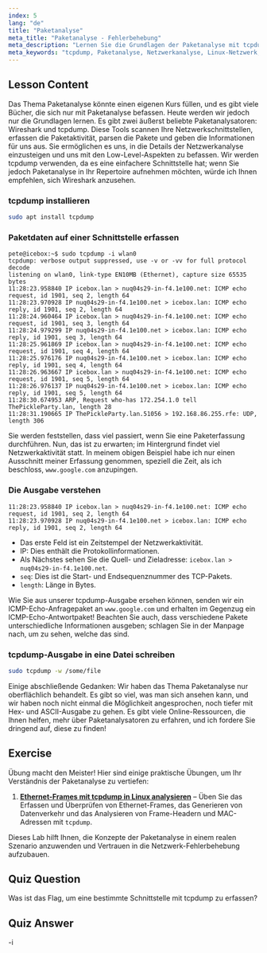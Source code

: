 ```yaml
---
index: 5
lang: "de"
title: "Paketanalyse"
meta_title: "Paketanalyse - Fehlerbehebung"
meta_description: "Lernen Sie die Grundlagen der Paketanalyse mit tcpdump. Verstehen Sie Netzwerkverkehr, erfassen Sie Daten und interpretieren Sie die Ausgabe mit diesem anfängerfreundlichen Linux-Leitfaden."
meta_keywords: "tcpdump, Paketanalyse, Netzwerkanalyse, Linux-Netzwerk, Anfänger-Tutorial, Wireshark, Linux-Befehle, Netzwerkverkehr"
---
```


## Lesson Content

Das Thema Paketanalyse könnte einen eigenen Kurs füllen, und es gibt viele Bücher, die sich nur mit Paketanalyse befassen. Heute werden wir jedoch nur die Grundlagen lernen. Es gibt zwei äußerst beliebte Paketanalysatoren: Wireshark und tcpdump. Diese Tools scannen Ihre Netzwerkschnittstellen, erfassen die Paketaktivität, parsen die Pakete und geben die Informationen für uns aus. Sie ermöglichen es uns, in die Details der Netzwerkanalyse einzusteigen und uns mit den Low-Level-Aspekten zu befassen. Wir werden tcpdump verwenden, da es eine einfachere Schnittstelle hat; wenn Sie jedoch Paketanalyse in Ihr Repertoire aufnehmen möchten, würde ich Ihnen empfehlen, sich Wireshark anzusehen.

### tcpdump installieren

```bash
sudo apt install tcpdump
```

### Paketdaten auf einer Schnittstelle erfassen

```plaintext
pete@icebox:~$ sudo tcpdump -i wlan0
tcpdump: verbose output suppressed, use -v or -vv for full protocol decode
listening on wlan0, link-type EN10MB (Ethernet), capture size 65535 bytes
11:28:23.958840 IP icebox.lan > nuq04s29-in-f4.1e100.net: ICMP echo request, id 1901, seq 2, length 64
11:28:23.970928 IP nuq04s29-in-f4.1e100.net > icebox.lan: ICMP echo reply, id 1901, seq 2, length 64
11:28:24.960464 IP icebox.lan > nuq04s29-in-f4.1e100.net: ICMP echo request, id 1901, seq 3, length 64
11:28:24.979299 IP nuq04s29-in-f4.1e100.net > icebox.lan: ICMP echo reply, id 1901, seq 3, length 64
11:28:25.961869 IP icebox.lan > nuq04s29-in-f4.1e100.net: ICMP echo request, id 1901, seq 4, length 64
11:28:25.976176 IP nuq04s29-in-f4.1e100.net > icebox.lan: ICMP echo reply, id 1901, seq 4, length 64
11:28:26.963667 IP icebox.lan > nuq04s29-in-f4.1e100.net: ICMP echo request, id 1901, seq 5, length 64
11:28:26.976137 IP nuq04s29-in-f4.1e100.net > icebox.lan: ICMP echo reply, id 1901, seq 5, length 64
11:28:30.674953 ARP, Request who-has 172.254.1.0 tell ThePickleParty.lan, length 28
11:28:31.190665 IP ThePickleParty.lan.51056 > 192.168.86.255.rfe: UDP, length 306
```

Sie werden feststellen, dass viel passiert, wenn Sie eine Paketerfassung durchführen. Nun, das ist zu erwarten; im Hintergrund findet viel Netzwerkaktivität statt. In meinem obigen Beispiel habe ich nur einen Ausschnitt meiner Erfassung genommen, speziell die Zeit, als ich beschloss, `www.google.com` anzupingen.

### Die Ausgabe verstehen

```plaintext
11:28:23.958840 IP icebox.lan > nuq04s29-in-f4.1e100.net: ICMP echo request, id 1901, seq 2, length 64
11:28:23.970928 IP nuq04s29-in-f4.1e100.net > icebox.lan: ICMP echo reply, id 1901, seq 2, length 64
```

- Das erste Feld ist ein Zeitstempel der Netzwerkaktivität.
- IP: Dies enthält die Protokollinformationen.
- Als Nächstes sehen Sie die Quell- und Zieladresse: `icebox.lan > nuq04s29-in-f4.1e100.net`.
- `seq`: Dies ist die Start- und Endsequenznummer des TCP-Pakets.
- `length`: Länge in Bytes.

Wie Sie aus unserer tcpdump-Ausgabe ersehen können, senden wir ein ICMP-Echo-Anfragepaket an `www.google.com` und erhalten im Gegenzug ein ICMP-Echo-Antwortpaket! Beachten Sie auch, dass verschiedene Pakete unterschiedliche Informationen ausgeben; schlagen Sie in der Manpage nach, um zu sehen, welche das sind.

### tcpdump-Ausgabe in eine Datei schreiben

```bash
sudo tcpdump -w /some/file
```

Einige abschließende Gedanken: Wir haben das Thema Paketanalyse nur oberflächlich behandelt. Es gibt so viel, was man sich ansehen kann, und wir haben noch nicht einmal die Möglichkeit angesprochen, noch tiefer mit Hex- und ASCII-Ausgabe zu gehen. Es gibt viele Online-Ressourcen, die Ihnen helfen, mehr über Paketanalysatoren zu erfahren, und ich fordere Sie dringend auf, diese zu finden!

## Exercise

Übung macht den Meister! Hier sind einige praktische Übungen, um Ihr Verständnis der Paketanalyse zu vertiefen:

1. **[Ethernet-Frames mit tcpdump in Linux analysieren](https://labex.io/de/labs/linux-analyze-ethernet-frames-with-tcpdump-in-linux-592765)** – Üben Sie das Erfassen und Überprüfen von Ethernet-Frames, das Generieren von Datenverkehr und das Analysieren von Frame-Headern und MAC-Adressen mit `tcpdump`.

Dieses Lab hilft Ihnen, die Konzepte der Paketanalyse in einem realen Szenario anzuwenden und Vertrauen in die Netzwerk-Fehlerbehebung aufzubauen.

## Quiz Question

Was ist das Flag, um eine bestimmte Schnittstelle mit tcpdump zu erfassen?

## Quiz Answer

-i
